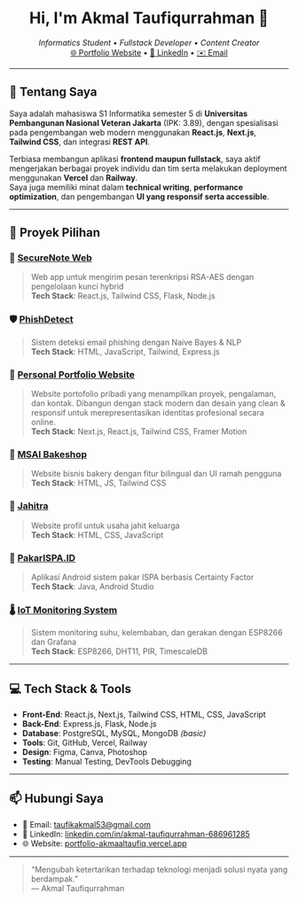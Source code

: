 <h1 align="center">Hi, I'm Akmal Taufiqurrahman 👋</h1>

<p align="center">
  <em>Informatics Student • Fullstack Developer • Content Creator</em><br/>
  <a href="https://portfolio-akmaaltaufiq.vercel.app" target="_blank">🌐 Portfolio Website</a> • 
  <a href="https://www.linkedin.com/in/akmal-taufiqurrahman-686961285/" target="_blank">🔗 LinkedIn</a> • 
  <a href="mailto:taufikakmal53@gmail.com">✉️ Email</a>
</p>

---

## 🚀 Tentang Saya

Saya adalah mahasiswa S1 Informatika semester 5 di **Universitas Pembangunan Nasional Veteran Jakarta** (IPK: 3.89), dengan spesialisasi pada pengembangan web modern menggunakan **React.js**, **Next.js**, **Tailwind CSS**, dan integrasi **REST API**.  

Terbiasa membangun aplikasi **frontend maupun fullstack**, saya aktif mengerjakan berbagai proyek individu dan tim serta melakukan deployment menggunakan **Vercel** dan **Railway**.  
Saya juga memiliki minat dalam **technical writing**, **performance optimization**, dan pengembangan **UI yang responsif serta accessible**.

---

## 🧾 Proyek Pilihan

### 🔐 [SecureNote Web](https://github.com/akmaaltaufiq/securenote-web)
> Web app untuk mengirim pesan terenkripsi RSA-AES dengan pengelolaan kunci hybrid  
**Tech Stack**: React.js, Tailwind CSS, Flask, Node.js

### 🛡️ [PhishDetect](https://phishdetect-web-production.up.railway.app/)
> Sistem deteksi email phishing dengan Naive Bayes & NLP  
**Tech Stack**: HTML, JavaScript, Tailwind, Express.js

### 💼 [Personal Portfolio Website](https://portfolio-akmaaltaufiq.vercel.app/)
> Website portofolio pribadi yang menampilkan proyek, pengalaman, dan kontak. Dibangun dengan stack modern dan desain yang clean & responsif untuk merepresentasikan identitas profesional secara online.  
**Tech Stack**: Next.js, React.js, Tailwind CSS, Framer Motion

### 🧁 [MSAI Bakeshop](https://msai-bakeshop.vercel.app/)
> Website bisnis bakery dengan fitur bilingual dan UI ramah pengguna  
**Tech Stack**: HTML, JS, Tailwind CSS

### 🧵 [Jahitra](https://jahitra.vercel.app/)
> Website profil untuk usaha jahit keluarga  
**Tech Stack**: HTML, CSS, JavaScript

### 🤖 [PakarISPA.ID](https://github.com/Zaynorang/SistemPakarISPA.git)
> Aplikasi Android sistem pakar ISPA berbasis Certainty Factor  
**Tech Stack**: Java, Android Studio

### 🌡️ [IoT Monitoring System](https://github.com/Zaynorang/iot-sensor-monitoring)
> Sistem monitoring suhu, kelembaban, dan gerakan dengan ESP8266 dan Grafana  
**Tech Stack**: ESP8266, DHT11, PIR, TimescaleDB


---

## 💻 Tech Stack & Tools

- **Front-End**: React.js, Next.js, Tailwind CSS, HTML, CSS, JavaScript  
- **Back-End**: Express.js, Flask, Node.js  
- **Database**: PostgreSQL, MySQL, MongoDB *(basic)*  
- **Tools**: Git, GitHub, Vercel, Railway  
- **Design**: Figma, Canva, Photoshop  
- **Testing**: Manual Testing, DevTools Debugging

---

## 📫 Hubungi Saya

- 📧 Email: [taufikakmal53@gmail.com](mailto:taufikakmal53@gmail.com)  
- 💼 LinkedIn: [linkedin.com/in/akmal-taufiqurrahman-686961285](https://www.linkedin.com/in/akmal-taufiqurrahman-686961285/)  
- 🌐 Website: [portfolio-akmaaltaufiq.vercel.app](https://portfolio-akmaaltaufiq.vercel.app/)

---

> “Mengubah ketertarikan terhadap teknologi menjadi solusi nyata yang berdampak.”  
> — Akmal Taufiqurrahman
